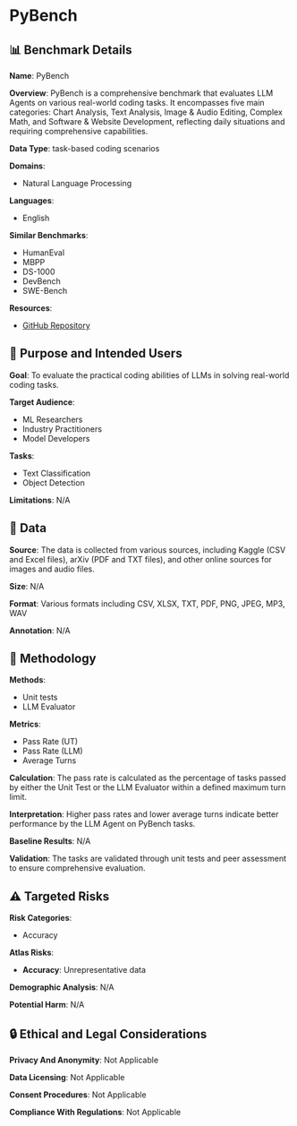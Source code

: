 # PyBench

## 📊 Benchmark Details

**Name**: PyBench

**Overview**: PyBench is a comprehensive benchmark that evaluates LLM Agents on various real-world coding tasks. It encompasses five main categories: Chart Analysis, Text Analysis, Image & Audio Editing, Complex Math, and Software & Website Development, reflecting daily situations and requiring comprehensive capabilities.

**Data Type**: task-based coding scenarios

**Domains**:
- Natural Language Processing

**Languages**:
- English

**Similar Benchmarks**:
- HumanEval
- MBPP
- DS-1000
- DevBench
- SWE-Bench

**Resources**:
- [GitHub Repository](https://github.com/Mercury7353/PyBench)

## 🎯 Purpose and Intended Users

**Goal**: To evaluate the practical coding abilities of LLMs in solving real-world coding tasks.

**Target Audience**:
- ML Researchers
- Industry Practitioners
- Model Developers

**Tasks**:
- Text Classification
- Object Detection

**Limitations**: N/A

## 💾 Data

**Source**: The data is collected from various sources, including Kaggle (CSV and Excel files), arXiv (PDF and TXT files), and other online sources for images and audio files.

**Size**: N/A

**Format**: Various formats including CSV, XLSX, TXT, PDF, PNG, JPEG, MP3, WAV

**Annotation**: N/A

## 🔬 Methodology

**Methods**:
- Unit tests
- LLM Evaluator

**Metrics**:
- Pass Rate (UT)
- Pass Rate (LLM)
- Average Turns

**Calculation**: The pass rate is calculated as the percentage of tasks passed by either the Unit Test or the LLM Evaluator within a defined maximum turn limit.

**Interpretation**: Higher pass rates and lower average turns indicate better performance by the LLM Agent on PyBench tasks.

**Baseline Results**: N/A

**Validation**: The tasks are validated through unit tests and peer assessment to ensure comprehensive evaluation.

## ⚠️ Targeted Risks

**Risk Categories**:
- Accuracy

**Atlas Risks**:
- **Accuracy**: Unrepresentative data

**Demographic Analysis**: N/A

**Potential Harm**: N/A

## 🔒 Ethical and Legal Considerations

**Privacy And Anonymity**: Not Applicable

**Data Licensing**: Not Applicable

**Consent Procedures**: Not Applicable

**Compliance With Regulations**: Not Applicable

